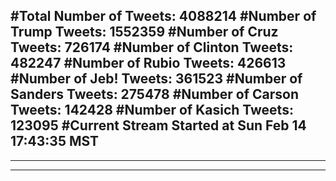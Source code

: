 #Total Number of Tweets: 4088214 
#Number of Trump Tweets: 1552359
#Number of Cruz Tweets: 726174
#Number of Clinton Tweets: 482247
#Number of Rubio Tweets: 426613
#Number of Jeb! Tweets: 361523
#Number of Sanders Tweets: 275478
#Number of Carson Tweets: 142428
#Number of Kasich Tweets: 123095
#Current Stream Started at Sun Feb 14 17:43:35 MST
---
---
---
